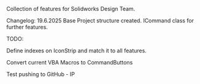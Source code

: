 Collection of features for Solidworks Design Team.

Changelog: 19.6.2025
Base Project structure created.
ICommand class for further features.


TODO:

Define indexes on IconStrip and match it to all features.

Convert current VBA Macros to CommandButtons

Test pushing to GitHub - IP

